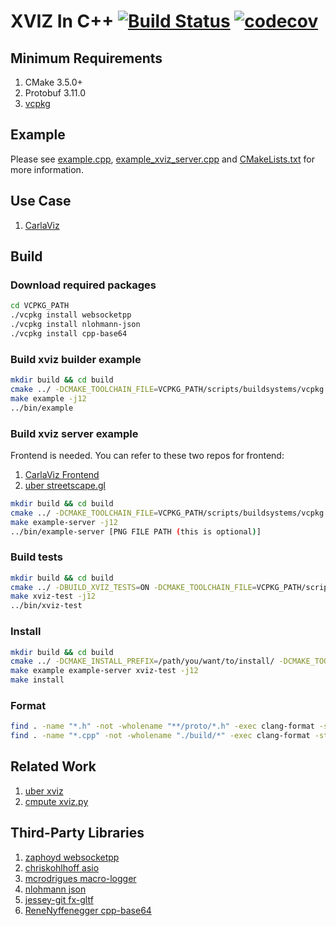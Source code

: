 # XVIZ In C++ [![Build Status](https://travis-ci.com/wx9698/xviz.svg?branch=master)](https://travis-ci.com/wx9698/xviz) [![codecov](https://codecov.io/gh/wx9698/xviz/branch/master/graph/badge.svg)](https://codecov.io/gh/wx9698/xviz)

## Minimum Requirements
1. CMake 3.5.0+
2. Protobuf 3.11.0
3. [vcpkg](https://github.com/microsoft/vcpkg/tree/master)

## Example

Please see [example.cpp](https://github.com/wx9698/xviz/blob/master/examples/example.cpp), [example_xviz_server.cpp](https://github.com/wx9698/xviz/blob/master/examples/example_xviz_server.cpp) and [CMakeLists.txt](https://github.com/wx9698/xviz/blob/master/CMakeLists.txt) for more information.

## Use Case
1. [CarlaViz](https://github.com/wx9698/carlaviz)

## Build

### Download required packages
```bash
cd VCPKG_PATH
./vcpkg install websocketpp
./vcpkg install nlohmann-json
./vcpkg install cpp-base64
```

### Build xviz builder example
```bash
mkdir build && cd build
cmake ../ -DCMAKE_TOOLCHAIN_FILE=VCPKG_PATH/scripts/buildsystems/vcpkg.cmake
make example -j12
../bin/example
```

### Build xviz server example
Frontend is needed. You can refer to these two repos for frontend:
1. [CarlaViz Frontend](https://github.com/wx9698/carlaviz/tree/master/frontend)
2. [uber streetscape.gl](https://github.com/uber/streetscape.gl)
```bash
mkdir build && cd build
cmake ../ -DCMAKE_TOOLCHAIN_FILE=VCPKG_PATH/scripts/buildsystems/vcpkg.cmake
make example-server -j12
../bin/example-server [PNG FILE PATH (this is optional)]
```

### Build tests
```bash
mkdir build && cd build
cmake ../ -DBUILD_XVIZ_TESTS=ON -DCMAKE_TOOLCHAIN_FILE=VCPKG_PATH/scripts/buildsystems/vcpkg.cmake
make xviz-test -j12
../bin/xviz-test
```

### Install
```bash
mkdir build && cd build
cmake ../ -DCMAKE_INSTALL_PREFIX=/path/you/want/to/install/ -DCMAKE_TOOLCHAIN_FILE=VCPKG_PATH/scripts/buildsystems/vcpkg.cmake
make example example-server xviz-test -j12
make install
```

### Format
```bash
find . -name "*.h" -not -wholename "**/proto/*.h" -exec clang-format -style=file -i {} \;
find . -name "*.cpp" -not -wholename "./build/*" -exec clang-format -style=file -i {} \;
```

## Related Work
1. [uber xviz](https://github.com/uber/xviz)
2. [cmpute xviz.py](https://github.com/cmpute/xviz.py)

## Third-Party Libraries
1. [zaphoyd websocketpp](https://github.com/zaphoyd/websocketpp)
2. [chriskohlhoff asio](https://github.com/chriskohlhoff/asio)
3. [mcrodrigues macro-logger](https://github.com/dmcrodrigues/macro-logger)
4. [nlohmann json](https://github.com/nlohmann/json)
5. [jessey-git fx-gltf](https://github.com/jessey-git/fx-gltf)
6. [ReneNyffenegger cpp-base64](https://github.com/ReneNyffenegger/cpp-base64)